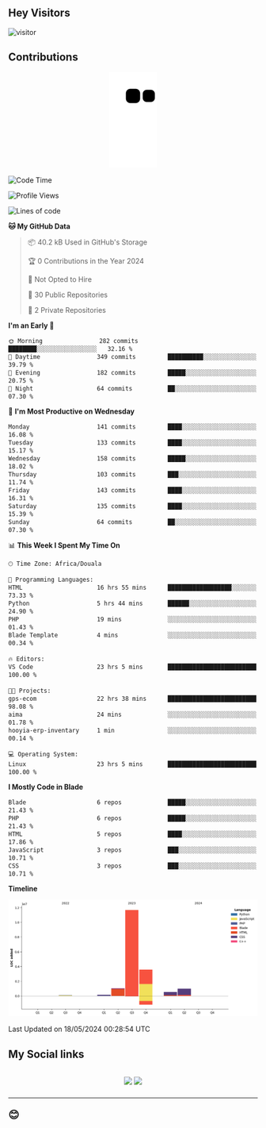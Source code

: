 ## Hey Visitors
![visitor](https://profile-counter.glitch.me/Fotsingboris/count.svg)

## Contributions
<p align="center">
  <img src="https://raw.githubusercontent.com/Fotsingboris/Fotsingboris/output/github-contribution-grid-snake.svg" />
</p>

<!--START_SECTION:waka-->
![Code Time](http://img.shields.io/badge/Code%20Time-1%2C046%20hrs%2039%20mins-blue)

![Profile Views](http://img.shields.io/badge/Profile%20Views-0-blue)

![Lines of code](https://img.shields.io/badge/From%20Hello%20World%20I%27ve%20Written-18.0%20million%20lines%20of%20code-blue)

**🐱 My GitHub Data** 

> 📦 40.2 kB Used in GitHub's Storage 
 > 
> 🏆 0 Contributions in the Year 2024
 > 
> 🚫 Not Opted to Hire
 > 
> 📜 30 Public Repositories 
 > 
> 🔑 2 Private Repositories 
 > 
**I'm an Early 🐤** 

```text
🌞 Morning                282 commits         ████████░░░░░░░░░░░░░░░░░   32.16 % 
🌆 Daytime                349 commits         ██████████░░░░░░░░░░░░░░░   39.79 % 
🌃 Evening                182 commits         █████░░░░░░░░░░░░░░░░░░░░   20.75 % 
🌙 Night                  64 commits          ██░░░░░░░░░░░░░░░░░░░░░░░   07.30 % 
```
📅 **I'm Most Productive on Wednesday** 

```text
Monday                   141 commits         ████░░░░░░░░░░░░░░░░░░░░░   16.08 % 
Tuesday                  133 commits         ████░░░░░░░░░░░░░░░░░░░░░   15.17 % 
Wednesday                158 commits         █████░░░░░░░░░░░░░░░░░░░░   18.02 % 
Thursday                 103 commits         ███░░░░░░░░░░░░░░░░░░░░░░   11.74 % 
Friday                   143 commits         ████░░░░░░░░░░░░░░░░░░░░░   16.31 % 
Saturday                 135 commits         ████░░░░░░░░░░░░░░░░░░░░░   15.39 % 
Sunday                   64 commits          ██░░░░░░░░░░░░░░░░░░░░░░░   07.30 % 
```


📊 **This Week I Spent My Time On** 

```text
🕑︎ Time Zone: Africa/Douala

💬 Programming Languages: 
HTML                     16 hrs 55 mins      ██████████████████░░░░░░░   73.33 % 
Python                   5 hrs 44 mins       ██████░░░░░░░░░░░░░░░░░░░   24.90 % 
PHP                      19 mins             ░░░░░░░░░░░░░░░░░░░░░░░░░   01.43 % 
Blade Template           4 mins              ░░░░░░░░░░░░░░░░░░░░░░░░░   00.34 % 

🔥 Editors: 
VS Code                  23 hrs 5 mins       █████████████████████████   100.00 % 

🐱‍💻 Projects: 
gps-ecom                 22 hrs 38 mins      █████████████████████████   98.08 % 
aima                     24 mins             ░░░░░░░░░░░░░░░░░░░░░░░░░   01.78 % 
hooyia-erp-inventary     1 min               ░░░░░░░░░░░░░░░░░░░░░░░░░   00.14 % 

💻 Operating System: 
Linux                    23 hrs 5 mins       █████████████████████████   100.00 % 
```

**I Mostly Code in Blade** 

```text
Blade                    6 repos             █████░░░░░░░░░░░░░░░░░░░░   21.43 % 
PHP                      6 repos             █████░░░░░░░░░░░░░░░░░░░░   21.43 % 
HTML                     5 repos             ████░░░░░░░░░░░░░░░░░░░░░   17.86 % 
JavaScript               3 repos             ███░░░░░░░░░░░░░░░░░░░░░░   10.71 % 
CSS                      3 repos             ███░░░░░░░░░░░░░░░░░░░░░░   10.71 % 
```



**Timeline**

![Lines of Code chart](https://raw.githubusercontent.com/Fotsingboris/Fotsingboris/main/assets/bar_graph.png)


 Last Updated on 18/05/2024 00:28:54 UTC
<!--END_SECTION:waka-->

<h2>My Social links <h2>
<p align="center">
   <a href="https://linkedin.com/in/Fotsingboris-Mathieu"><img src="https://img.shields.io/badge/linkedin-%230077B5.svg?style=for-the-badge&logo=linkedin&logoColor=white"></a>
   <a href="https://instagram.com/Fotsingboris"><img src="https://img.shields.io/badge/instagram-%23E4405F.svg?style=for-the-badge&logo=Instagram&logoColor=white"></a>
  </p>
<hr>
😊
